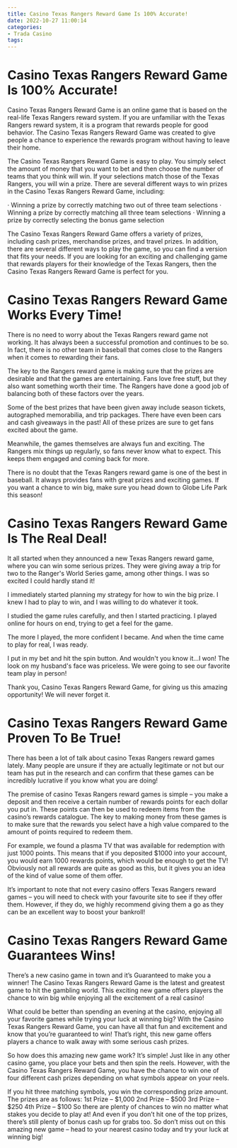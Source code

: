 ```yaml
---
title: Casino Texas Rangers Reward Game Is 100% Accurate!
date: 2022-10-27 11:00:14
categories:
- Trada Casino
tags:
---
```



#  Casino Texas Rangers Reward Game Is 100% Accurate!

Casino Texas Rangers Reward Game is an online game that is based on the real-life Texas Rangers reward system. If you are unfamiliar with the Texas Rangers reward system, it is a program that rewards people for good behavior. The Casino Texas Rangers Reward Game was created to give people a chance to experience the rewards program without having to leave their home.

The Casino Texas Rangers Reward Game is easy to play. You simply select the amount of money that you want to bet and then choose the number of teams that you think will win. If your selections match those of the Texas Rangers, you will win a prize. There are several different ways to win prizes in the Casino Texas Rangers Reward Game, including:

· Winning a prize by correctly matching two out of three team selections
· Winning a prize by correctly matching all three team selections
· Winning a prize by correctly selecting the bonus game selection

The Casino Texas Rangers Reward Game offers a variety of prizes, including cash prizes, merchandise prizes, and travel prizes. In addition, there are several different ways to play the game, so you can find a version that fits your needs. If you are looking for an exciting and challenging game that rewards players for their knowledge of the Texas Rangers, then the Casino Texas Rangers Reward Game is perfect for you.

#  Casino Texas Rangers Reward Game Works Every Time!

There is no need to worry about the Texas Rangers reward game not working. It has always been a successful promotion and continues to be so. In fact, there is no other team in baseball that comes close to the Rangers when it comes to rewarding their fans.

The key to the Rangers reward game is making sure that the prizes are desirable and that the games are entertaining. Fans love free stuff, but they also want something worth their time. The Rangers have done a good job of balancing both of these factors over the years.

Some of the best prizes that have been given away include season tickets, autographed memorabilia, and trip packages. There have even been cars and cash giveaways in the past! All of these prizes are sure to get fans excited about the game.

Meanwhile, the games themselves are always fun and exciting. The Rangers mix things up regularly, so fans never know what to expect. This keeps them engaged and coming back for more.

There is no doubt that the Texas Rangers reward game is one of the best in baseball. It always provides fans with great prizes and exciting games. If you want a chance to win big, make sure you head down to Globe Life Park this season!

#  Casino Texas Rangers Reward Game Is The Real Deal!

It all started when they announced a new Texas Rangers reward game, where you can win some serious prizes. They were giving away a trip for two to the Ranger's World Series game, among other things. I was so excited I could hardly stand it!

I immediately started planning my strategy for how to win the big prize. I knew I had to play to win, and I was willing to do whatever it took.

I studied the game rules carefully, and then I started practicing. I played online for hours on end, trying to get a feel for the game.

The more I played, the more confident I became. And when the time came to play for real, I was ready.

I put in my bet and hit the spin button. And wouldn't you know it...I won! The look on my husband's face was priceless. We were going to see our favorite team play in person!

Thank you, Casino Texas Rangers Reward Game, for giving us this amazing opportunity! We will never forget it.

#  Casino Texas Rangers Reward Game Proven To Be True!

There has been a lot of talk about casino Texas Rangers reward games lately. Many people are unsure if they are actually legitimate or not but our team has put in the research and can confirm that these games can be incredibly lucrative if you know what you are doing!

The premise of casino Texas Rangers reward games is simple – you make a deposit and then receive a certain number of rewards points for each dollar you put in. These points can then be used to redeem items from the casino’s rewards catalogue. The key to making money from these games is to make sure that the rewards you select have a high value compared to the amount of points required to redeem them.

For example, we found a plasma TV that was available for redemption with just 1000 points. This means that if you deposited $1000 into your account, you would earn 1000 rewards points, which would be enough to get the TV! Obviously not all rewards are quite as good as this, but it gives you an idea of the kind of value some of them offer.

It’s important to note that not every casino offers Texas Rangers reward games – you will need to check with your favourite site to see if they offer them. However, if they do, we highly recommend giving them a go as they can be an excellent way to boost your bankroll!

#  Casino Texas Rangers Reward Game Guarantees Wins!

There’s a new casino game in town and it’s Guaranteed to make you a winner! The Casino Texas Rangers Reward Game is the latest and greatest game to hit the gambling world. This exciting new game offers players the chance to win big while enjoying all the excitement of a real casino!

What could be better than spending an evening at the casino, enjoying all your favorite games while trying your luck at winning big? With the Casino Texas Rangers Reward Game, you can have all that fun and excitement and know that you’re guaranteed to win! That’s right, this new game offers players a chance to walk away with some serious cash prizes.

So how does this amazing new game work? It’s simple! Just like in any other casino game, you place your bets and then spin the reels. However, with the Casino Texas Rangers Reward Game, you have the chance to win one of four different cash prizes depending on what symbols appear on your reels.

If you hit three matching symbols, you win the corresponding prize amount. The prizes are as follows:
1st Prize – $1,000
2nd Prize – $500
3rd Prize – $250
4th Prize – $100
So there are plenty of chances to win no matter what stakes you decide to play at! And even if you don’t hit one of the top prizes, there’s still plenty of bonus cash up for grabs too. So don’t miss out on this amazing new game – head to your nearest casino today and try your luck at winning big!